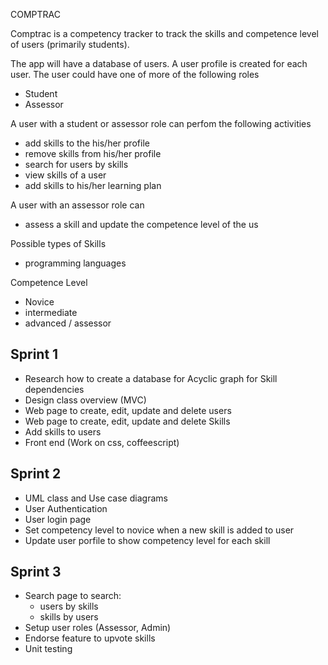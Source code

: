 COMPTRAC 

Comptrac is a competency tracker to track the skills and competence level of users (primarily students). 

The app will have a database of users. A user profile is created for each user.
The user could have one of more of the following roles 
- Student
- Assessor

A user with a student or assessor role can perfom the following activities
- add skills to the his/her profile
- remove skills from his/her profile
- search for users by skills
- view skills of a user
- add skills to his/her learning plan

A user with an assessor role can
- assess a skill and update the competence level of the us

Possible types of Skills 
- programming languages

Competence Level
- Novice
- intermediate
- advanced / assessor
	

Sprint 1
--------
- Research how to create a database for Acyclic graph for Skill dependencies
- Design class overview (MVC)
- Web page to create, edit, update and delete users
- Web page to create, edit, update and delete Skills
- Add skills to users
- Front end (Work on css, coffeescript)

Sprint 2
--------
- UML class and Use case diagrams
- User Authentication
- User login page
- Set competency level to novice when a new skill is added to user
- Update user porfile to show competency level for each skill

Sprint 3
--------
- Search page to search:
	- users by skills
	- skills by users
- Setup user roles (Assessor, Admin)
- Endorse feature to upvote skills
- Unit testing
